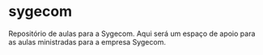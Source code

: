 # sygecom
Repositório de aulas para a Sygecom.
Aqui será um espaço de apoio para as aulas ministradas
para a empresa Sygecom.
